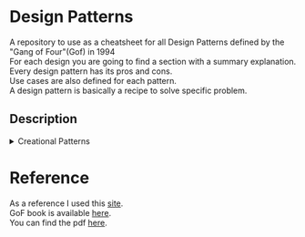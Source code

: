 # Design Patterns

A repository to use as a cheatsheet for all Design Patterns defined by the "Gang of Four"(Gof) in 1994\
For each design you are going to find a section with a summary explanation.\
Every design pattern has its pros and cons.\
Use cases are also defined for each pattern.\
A design pattern is basically a recipe to solve specific problem.

## Description

<details>
    <summary>Creational Patterns</summary>
    <blockquote style="background:none;">
        <details>
            <summary>Factory</summary>     
            <ul>
                <li>It provides an interface for creating objects in superclass, but allow children to alter the type of objects that will be created</li>
                <li>Use when the type of the objects are not known beforehand</li>
                <li>Use when the program is meant to be extended by its clients</li>
                <li>Use when the program should save resources by reusing existing objects</li>
                <li>Pros: Avoid tight coupling. Respects Single Responsability and Open/Closed Principles</li>
                <li>Cons: A lot of new classes are added</li>
            </ul>   
        </details>
        <details>
            <summary>Abstract Factory</summary>
            <ul>
                <li>It is way to create families of related objects without specifying their concrete class</li>
                <li>The client can work with any concrete factory as long as it communicates with their objects through interfaces</li>
                <li>The application is responsible to create the concrete factory and inject it into the client</li>
                <li>Use when creating cross-platform UI components without coupling client code to concrete components</li>
                <li>Pros: Avoid tight coupling. Respects Single Responsability and Open/Closed Principles</li>
                <li>Cons: A lot of new classes are added</li>
            </ul>           
        </details>
        <details>
            <summary>Prototype</summary>
            <ul>
                <li>Copy existing objects without making the code dependent on classes</li>
                <li>Copying from outside is not always possible because of private fields that may exist</li>
                <li>The cloning action comes from inside object</li>
                <li>It is also possible to create a Prototype Registry for storing frequently used prototypes - Hash Map is the easiest solution</li>
                <li>Use when code should not depend on the concrete classes of objects that need to be copied</li>
                <li>Pros: Avoid coupling with concrete implementations</li>
                <li>Pros: It gets rid of repeated initialization</li>
                <li>Cons: Cloning objects that have circular dependencies is tricky</li>
            </ul>                   
        </details>
        <details>
            <summary>Builder</summary>
            <ul>
                <li>It is way to create objects step by step</li>
                <li>It is possible to create different type of object using same construction code</li>
                <li>This pattern extracts object construction code out of its own class and move to a builder</li>
                <li>Avoids huge constructors and unnecessary properties for particular cases</li>
                <li>Use when construct Comoposite trees or other complex objects</li>
                <li>Pros: Reuses same construction logic when building different representations of objects</li>
                <li>Pros: Respects Single Responsability by detaching costruction code from business logic</li>
                <li>Cons: A lot of new classes are added</li>
            </ul>        
        </details>
        <details>
            <summary>Singleton</summary>
            <ul>
                <li>Ensures that a class has only one instance providing global access</li>
                <li>Real world analogy - a country have only one government and is globally accessible</li>
                <li>Once that object is created it will be always returned in further calls</li>
                <li>The object is lazy initialized</li>
                <li>Use when a class should have only one instance - database object</li>
                <li>Pros: Guarantees that a class has only one instance</li>
                <li>Pros: Global access to that instance</li>
                <li>Cons: Requires special treatement in a multithreaded environment</li>
                <li>Cons: Difficult to test because of the private constructor</li>
            </ul>               
        </details>
    </blockquote>
</details>

# Reference

As a reference I used this [site](https://refactoring.guru/design-patterns).\
GoF book is available [here](https://www.amazon.com/Design-Patterns-Object-Oriented-Addison-Wesley-Professional-ebook/dp/B000SEIBB8).\
You can find the pdf [here](https://github.com/media-lib/prog_lib/blob/master/general/Gang%20of%20Four%20-%20Design%20Patterns%20-%20Elements%20of%20Reusable%20Object-Oriented%20Software.pdf).
